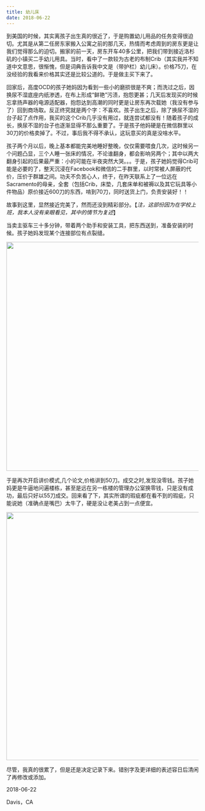 ```yaml
---
title: 幼儿床
date: 2018-06-22
---
```


到美国的时候，其实离孩子出生真的很近了，于是购置幼儿用品的任务变得很迫切。尤其是从第二任房东家搬入公寓之前的那几天，热情而考虑周到的房东更是让我们觉得那么的迫切。搬家的前一天，房东开车40多公里，把我们带到接近洛杉矶的小镇买二手幼儿用具。当时，看中了一款较为古老的布制Crib（其实我并不知道中文意思，很惭愧，但是词典告诉我中文是（带护栏）幼儿床）。价格75刀，在没经验的我看来价格其实还是比较公道的。于是做主买下来了。

回家后，高度OCD的孩子她妈因为看到一些小的磨损很是不爽；而洗过之后，因换尿不湿底座内纸渗透，在布上形成“鲜艳”污渍，抱怨更甚；几天后发现买的时候忘拿扬声器的电源适配器，抱怨达到高潮的同时更是让房东再次载她（我没有参与了）回到商场取。反正终究就是两个字：不喜欢。孩子出生之后，除了换尿不湿的台子起了点作用，我买的这个Crib几乎没有用过，就连尝试都没有！随着孩子的成长，换尿不湿的台子也逐渐显得不那么重要了。于是孩子他妈硬是在微信群里以30刀的价格卖掉了。不过，事后我不得不承认，这玩意买的真是没啥水平。

孩子两个月以后，晚上基本都能完美地睡好整晚，仅仅需要喂食几次，这时候另一个问题凸显，三个人睡一张床的情况，不论谁翻身，都会影响另两个；其中以两大翻身引起的后果最严重：小的可能在半夜突然大哭。。。于是，孩子她妈觉得Crib可能是必要的了，整天沉浸在Facebook和微信的二手群里，以时常被人屏蔽的代价，压价于群雄之间。功夫不负苦心人，终于，在昨天联系上了一位远在Sacramento的母亲，全套（包括Crib，床垫，几套床单和被褥以及其它玩具等小件物品）原价接近600刀的东西，啃到70刀，同时送货上门，负责安装好！！

故事到这里，显然接近完美了，然而还没到精彩部分。【*注，这部份因为在学校上班，我本人没有亲眼看见，其中的情节为复述*】

当卖主驱车三十多分钟，带着两个助手和安装工具，把东西送到，准备安装的时候。孩子她妈发现某个连接部位有点裂缝。

<center> 

<img src="/img/crib_00.png" width="600">

</center>


于是再次开启讲价模式,几个论文,价格讲到50刀。成交之时,发现没零钱。孩子她妈更是牛逼地问遍楼栋，甚至是远在另一栋楼的管理办公室换零钱，只是没有成功，最后只好以55刀成交。回来看了下，其实所谓的瑕疵都在看不到的瑕疵，只能说她（准确点是嘴巴）太牛了，硬是没让老美占到一点便宜。

<center> 

<img src="/img/crib_1.jpg" width="650">

</center>

尽管，我真的很累了，但是还是决定记录下来。错别字及更详细的表述容日后清闲了再修改或添加。

2018-06-22

Davis，CA


</br></br></br>




